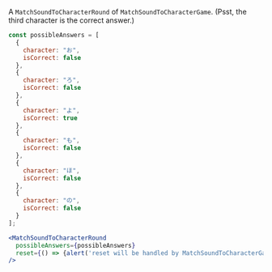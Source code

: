 A `MatchSoundToCharacterRound` of `MatchSoundToCharacterGame`. (Psst, the third character is the correct answer.)
```jsx
const possibleAnswers = [
  {
    character: "お",
    isCorrect: false
  },
  {
    character: "ろ",
    isCorrect: false
  },
  {
    character: "よ",
    isCorrect: true
  },
  {
    character: "も",
    isCorrect: false
  },
  {
    character: "ほ",
    isCorrect: false
  },
  {
    character: "の",
    isCorrect: false
  }
];

<MatchSoundToCharacterRound
  possibleAnswers={possibleAnswers}
  reset={() => {alert('reset will be handled by MatchSoundToCharacterGame')}}
/>
```